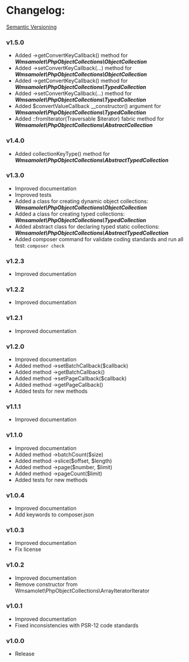 # Changelog:
[Semantic Versioning](https://semver.org/)

### v1.5.0
- Added ->getConvertKeyCallback() method for **_Wmsamolet\PhpObjectCollections\ObjectCollection_**
- Added ->setConvertKeyCallback(...) method for **_Wmsamolet\PhpObjectCollections\ObjectCollection_**
- Added ->getConvertKeyCallback() method for **_Wmsamolet\PhpObjectCollections\TypedCollection_**
- Added ->setConvertKeyCallback(...) method for **_Wmsamolet\PhpObjectCollections\TypedCollection_**
- Added $convertValueCallback __constructor() argument for **_Wmsamolet\PhpObjectCollections\TypedCollection_**
- Added ::fromIterator(Traversable $iterator) fabric method for **_Wmsamolet\PhpObjectCollections\AbstractCollection_**
 
### v1.4.0
- Added collectionKeyType() method for **_Wmsamolet\PhpObjectCollections\AbstractTypedCollection_**

### v1.3.0
- Improved documentation
- Improved tests
- Added a class for creating dynamic object collections: **_Wmsamolet\PhpObjectCollections\ObjectCollection_**
- Added a class for creating typed collections: **_Wmsamolet\PhpObjectCollections\TypedCollection_**
- Added abstract class for declaring typed static collections: **_Wmsamolet\PhpObjectCollections\AbstractTypedCollection_**
- Added composer command for validate coding standards and run all test: ```composer check```

### v1.2.3
- Improved documentation

### v1.2.2
- Improved documentation

### v1.2.1
- Improved documentation

### v1.2.0
- Improved documentation
- Added method ->setBatchCallback($callback)
- Added method ->getBatchCallback()
- Added method ->setPageCallback($callback)
- Added method ->getPageCallback()
- Added tests for new methods

### v1.1.1
- Improved documentation

### v1.1.0
- Improved documentation
- Added method ->batchCount($size)
- Added method ->slice($offset, $length)
- Added method ->page($number, $limit)
- Added method ->pageCount($limit)
- Added tests for new methods

### v1.0.4
- Improved documentation
- Add keywords to composer.json

### v1.0.3
- Improved documentation
- Fix license

### v1.0.2
- Improved documentation
- Remove constructor from Wmsamolet\PhpObjectCollections\ArrayIteratorIterator

### v1.0.1
- Improved documentation
- Fixed inconsistencies with PSR-12 code standards

### v1.0.0
- Release